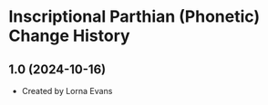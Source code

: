 Inscriptional Parthian (Phonetic) Change History
====================

1.0 (2024-10-16)
----------------
* Created by Lorna Evans

